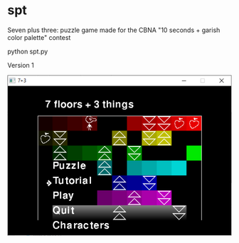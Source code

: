 # spt

Seven plus three: puzzle game made for the CBNA "10 seconds + garish color palette" contest

python spt.py

Version 1

![Screenshot of version 1 featuring garish colors that hurt the eyes](readme_resources/ver1_capture.png)